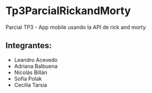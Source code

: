 # Tp3ParcialRickandMorty
Parcial TP3 - App mobile usando la API de rick and morty

## Integrantes:
- Leandro Acevedo
- Adriana Balbuena
- Nicolás Billán
- Sofía Polak
- Cecilia Tarsia
